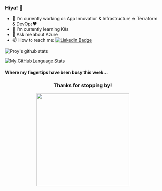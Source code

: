 ### Hiya! :honeybee:


- 🔭 I’m currently working on App Innovation & Infrastructure => Terraform & DevOps:heart:
- 🌱 I’m currently learning K8s 
- 💬 Ask me about Azure
- 📫 How to reach me: [![Linkedin Badge](https://img.shields.io/badge/-LinkedIn-blue?style=flat-square&logo=Linkedin&logoColor=white&link=https://www.linkedin.com/in/paromita-roy-46462214)](https://www.linkedin.com/in/paromita-roy-46462214/)


![Proy's github stats](https://github-readme-stats.vercel.app/api?username=paromitaroy&show_icons=true&theme=react)

[![My GitHub Language Stats](https://github-readme-stats.vercel.app/api/top-langs/?username=paromitaroy&layout=compact)]()

#### Where my fingertips have been busy this week... 


<h3 align="center">Thanks for stopping by!</h3>

<p align = "center">
  <img src="https://octodex.github.com/images/femalecodertocat.png" width=300 heigth=200 align="center">
<p/>
